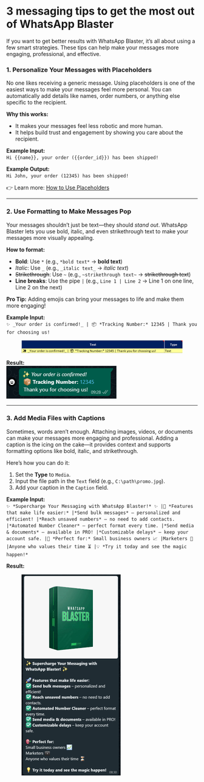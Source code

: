 # 3 messaging tips to get the most out of WhatsApp Blaster

If you want to get better results with WhatsApp Blaster, it’s all about using a few smart strategies. These tips can help make your messages more engaging, professional, and effective.&#x20;

### 1. Personalize Your Messages with Placeholders

No one likes receiving a generic message. Using placeholders is one of the easiest ways to make your messages feel more personal. You can automatically add details like names, order numbers, or anything else specific to the recipient.

**Why this works:**

* It makes your messages feel less robotic and more human.
* It helps build trust and engagement by showing you care about the recipient.

**Example Input:**\
`Hi {{name}}, your order ({{order_id}}) has been shipped!`

**Example Output:**\
`Hi John, your order (12345) has been shipped!`

👉 Learn more: [How to Use Placeholders](how-to-use-placeholders.md)

***

### 2. Use Formatting to Make Messages Pop

Your messages shouldn’t just be text—they should _stand out_. WhatsApp Blaster lets you use bold, italic, and even strikethrough text to make your messages more visually appealing.

**How to format:**

* **Bold**: Use `*` (e.g., `*bold text*` → **bold text**)
* _Italic_: Use `_` (e.g., `_italic text_` → _italic text_)
* ~~Strikethrough~~: Use `~` (e.g., `~strikethrough text~` → ~~strikethrough text~~)
* **Line breaks**: Use the pipe `|` (e.g., `Line 1 | Line 2` → Line 1 on one line, Line 2 on the next)

**Pro Tip:** Adding emojis can bring your messages to life and make them more engaging!

**Example Input:**\
`✨ _Your order is confirmed!_ | 📦 *Tracking Number:* 12345 | Thank you for choosing us!`

<figure><img src="../.gitbook/assets/image.png" alt=""><figcaption></figcaption></figure>

**Result:**\
![](<../.gitbook/assets/image (1).png>)

***

### 3. Add Media Files with Captions

Sometimes, words aren’t enough. Attaching images, videos, or documents can make your messages more engaging and professional. Adding a caption is the icing on the cake—it provides context and supports formatting options like bold, italic, and strikethrough.

Here’s how you can do it:

1. Set the **Type** to `Media`.
2. Input the file path in the `Text` field (e.g., `C:\path\promo.jpg`).
3. Add your caption in the `Caption` field.

**Example Input:**\
`✨ *Supercharge Your Messaging with WhatsApp Blaster!* ✨ |🚀 *Features that make life easier:* |*Send bulk messages* – personalized and efficient! |*Reach unsaved numbers* – no need to add contacts. |*Automated Number Cleaner* – perfect format every time. |*Send media & documents* – available in PRO! |*Customizable delays* – keep your account safe. |🎯 *Perfect for:* Small business owners 📈 |Marketers 💼 |Anyone who values their time ⏳ |💡 *Try it today and see the magic happen!*`

**Result:**

<div align="left"><figure><img src="../.gitbook/assets/image (2).png" alt="" width="261"><figcaption></figcaption></figure></div>
